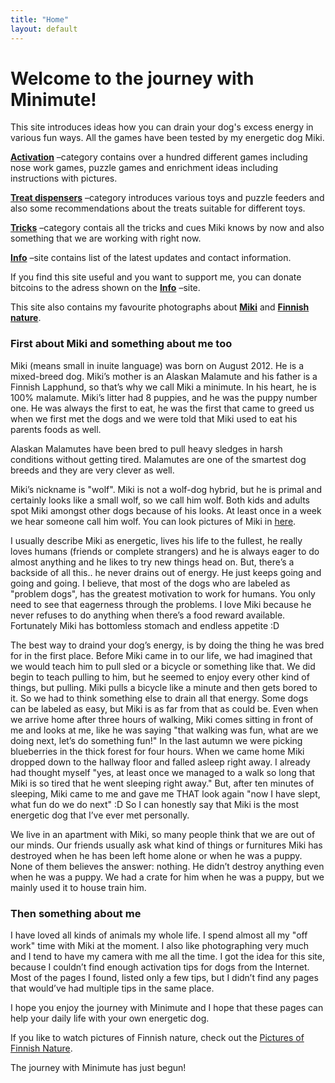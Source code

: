 ```yaml
---
title: "Home"
layout: default
---
```


# Welcome to the journey with Minimute!

This site introduces ideas how you can drain your dog's excess energy in various fun ways. All the games have been tested by my energetic dog Miki.

[**Activation**](http://minimuutti.com/en/activation/) –category contains over a hundred different games including nose work games, puzzle games and enrichment ideas including instructions with pictures.

[**Treat dispensers**](http://minimuutti.com/en/treat-dispensers/) –category introduces various toys and puzzle feeders and also some recommendations about the treats suitable for different toys.

[**Tricks**](http://minimuutti.com/en/tricks/) –category contais all the tricks and cues Miki knows by now and also something that we are working with right now.

[**Info**](http://minimuutti.com/en/info/) –site contains list of the latest updates and contact information.

If you find this site useful and you want to support me, you can donate bitcoins to the adress shown on the [**Info**](http://minimuutti.com/en/info/) –site.

This site also contains my favourite photographs about [**Miki**](http://minimuutti.com/en/pictures-of-miki/) and [**Finnish nature**](http://minimuutti.com/en/pictures-of-finnish-nature/).

### First about Miki and something about me too

Miki (means small in inuite language) was born on August 2012. He is a mixed-breed dog. Miki’s mother is an Alaskan Malamute and his father is a Finnish Lapphund, so that’s why we call Miki a minimute. In his heart, he is 100% malamute. Miki’s litter had 8 puppies, and he was the puppy number one. He was always the first to eat, he was the first that came to greed us when we first met the dogs and we were told that Miki used to eat his parents foods as well.

Alaskan Malamutes have been bred to pull heavy sledges in harsh conditions without getting tired. Malamutes are one of the smartest dog breeds and they are very clever as well.

Miki’s nickname is "wolf". Miki is not a wolf-dog hybrid, but he is primal and certainly looks like a small wolf, so we call him wolf. Both kids and adults spot Miki amongst other dogs because of his looks. At least once in a week we hear someone call him wolf. You can look pictures of Miki in [here](/en/pictures-of-miki/).

I usually describe Miki as energetic, lives his life to the fullest, he really loves humans (friends or complete strangers) and he is always eager to do almost anything and he likes to try new things head on. But, there’s a backside of all this.. he never drains out of energy. He just keeps going and going and going. I believe, that most of the dogs who are labeled as "problem dogs", has the greatest motivation to work for humans. You only need to see that eagerness through the problems. I love Miki because he never refuses to do anything when there’s a food reward available. Fortunately Miki has bottomless stomach and endless appetite :D

The best way to draind your dog’s energy, is by doing the thing he was bred for in the first place. Before Miki came in to our life, we had imagined that we would teach him to pull sled or a bicycle or something like that. We did begin to teach pulling to him, but he seemed to enjoy every other kind of things, but pulling. Miki pulls a bicycle like a minute and then gets bored to it. So we had to think something else to drain all that energy.
Some dogs can be labeled as easy, but Miki is as far from that as could be. Even when we arrive home after three hours of walking, Miki comes sitting in front of me and looks at me, like he was saying "that walking was fun, what are we doing next, let’s do something fun!" In the last autumn we were picking blueberries in the thick forest for four hours. When we came home Miki dropped down to the hallway floor and falled asleep right away. I already had thought myself "yes, at least once we managed to a walk so long that Miki is so tired that he went sleeping right away." But, after ten minutes of sleeping, Miki came to me and gave me THAT look again "now I have slept, what fun do we do next" :D So I can honestly say that Miki is the most energetic dog that I’ve ever met personally.

We live in an apartment with Miki, so many people think that we are out of our minds. Our friends usually ask what kind of things or furnitures Miki has destroyed when he has been left home alone or when he was a puppy. None of them believes the answer: nothing. He didn’t destroy anything even when he was a puppy. We had a crate for him when he was a puppy, but we mainly used it to house train him.

### Then something about me

I have loved all kinds of animals my whole life. I spend almost all my "off work" time with Miki at the moment. I also like photographing very much and I tend to have my camera with me all the time. I got the idea for this site, because I couldn’t find enough activation tips for dogs from the Internet. Most of the pages I found, listed only a few tips, but I didn’t find any pages that would’ve had multiple tips in the same place.

I hope you enjoy the journey with Minimute and I hope that these pages can help your daily life with your own energetic dog.

If you like to watch pictures of Finnish nature, check out the [Pictures of Finnish Nature](/en/pictures-of-finnish-nature/).

The journey with Minimute has just begun!

